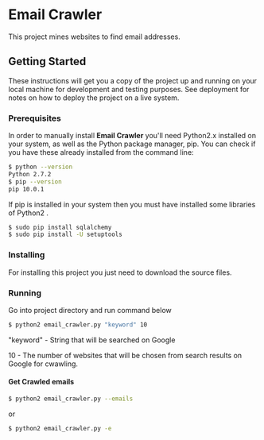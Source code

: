 # Email Crawler
This project mines websites to find email addresses.

## Getting Started
These instructions will get you a copy of the project up and running on your local machine for development and testing purposes. See deployment for notes on how to deploy the project on a live system.

### Prerequisites
In order to manually install __Email Crawler__ you'll need Python2.x installed on your system, as well as the Python package manager, pip. You can check if you have these already installed from the command line:
```bash
$ python --version
Python 2.7.2
$ pip --version
pip 10.0.1
```

If pip is installed in your system then you must have installed some libraries of Python2 .
```bash
$ sudo pip install sqlalchemy
$ sudo pip install -U setuptools
```

### Installing
For installing this project you just need to download the source files.

### Running
Go into project directory and run command below

```bash
$ python2 email_crawler.py "keyword" 10
```
"keyword" - String that will be searched on Google

10 - The number of websites that will be chosen from search results on Google for cwawling.

#### Get Crawled emails
```bash
$ python2 email_crawler.py --emails
```
or
```bash
$ python2 email_crawler.py -e
```
